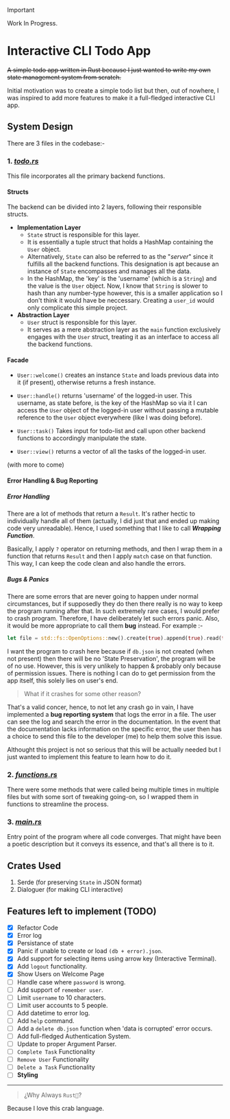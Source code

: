 > [!IMPORTANT]
> Work In Progress.

# Interactive CLI Todo App

~~A simple todo app written in Rust because I just wanted to write my own state management system from scratch.~~

Initial motivation was to create a simple todo list but then, out of nowhere, I was inspired to add more features to make it a full-fledged interactive CLI app.

## System Design

There are 3 files in the codebase:-

### 1. <ins>_todo.rs_</ins>

This file incorporates all the primary backend functions.

#### Structs

The backend can be divided into 2 layers, following their responsible structs.

- **Implementation Layer**
   * `State` struct is responsible for this layer.
   * It is essentially a tuple struct that holds a HashMap containing the `User` object.
   * Alternatively, `State` can also be referred to as the "_server_" since it fulfills all the backend functions. This designation is apt because an instance of `State` encompasses and manages all the data.
   * In the HashMap, the 'key' is the 'username' (which is a `String`) and the value is the `User` object. Now, I know that `String` is slower to hash than any number-type however, this is a smaller application so I don't think it would have be neccessary. Creating a `user_id` would only complicate this simple project.
- **Abstraction Layer**
   * `User` struct is responsible for this layer.
   * It serves as a mere abstraction layer as the `main` function exclusively engages with the `User` struct, treating it as an interface to access all the backend functions.

#### Facade

- `User::welcome()` creates an instance `State` and loads previous data into it (if present), otherwise returns a fresh instance.

- `User::handle()` returns 'username' of the logged-in user. This username, as state before, is the key of the HashMap so via it I can access the `User` object of the logged-in user without passing a mutable reference to the `User` object everywhere (like I was doing before).

- `User::task()` Takes input for todo-list and call upon other backend functions to accordingly manipulate the state.

- `User::view()` returns a vector of all the tasks of the logged-in user.

(with more to come)

#### Error Handling & Bug Reporting

##### Error Handling

There are a lot of methods that return a `Result`. It's rather hectic to individually handle all of them (actually, I did just that and ended up making code very unreadable).
Hence, I used something that I like to call **_Wrapping Function_**.

Basically, I apply `?` operator on returning methods, and then I wrap them in a function that returns `Result` and then I apply `match` case on that function. This way, I can keep the code clean and also handle the errors.

##### Bugs & Panics

There are some errors that are never going to happen under normal circumstances, but if supposedly they do then there really is no way to keep the program running after that. In such extremely rare cases, I would prefer to crash program. Therefore, I have deliberately let such errors panic. Also, it would be more appropriate to call them **bug** instead.
For example :-

```rust
let file = std::fs::OpenOptions::new().create(true).append(true).read(true).open("db.json").expect("Database Error");
```

I want the program to crash here because if `db.json` is not created (when not present) then there will be no 'State Preservation', the program will be of no use. However, this is very unlikely to happen & probably only because of permission issues. There is nothing I can do to get permission from the app itself, this solely lies on user's end.

> What if it crashes for some other reason?

That's a valid concer, hence, to not let any crash go in vain, I have implemented a **bug reporting system** that logs the error in a file. The user can see the log and search the error in the documentation. In the event that the documentation lacks information on the specific error, the user then has a choice to send this file to the developer (me) to help them solve this issue.

Althought this project is not so serious that this will be actually needed but I just wanted to implement this feature to learn how to do it.

### 2. <ins>_functions.rs_</ins>

There were some methods that were called being multiple times in multiple files but with some sort of tweaking going-on, so I wrapped them in functions to streamline the process.

### 3. <ins>_main.rs_</ins>

Entry point of the program where all code converges. That might have been a poetic description but it conveys its essence, and that's all there is to it.

## Crates Used

1. Serde (for preserving `State` in JSON format)
2. Dialoguer (for making CLI interactive)

## Features left to implement (TODO)

- [x] Refactor Code
- [x] Error log
- [x] Persistance of state
- [x] Panic if unable to create or load `(db + error).json`.
- [x] Add support for selecting items using arrow key (Interactive Terminal).
- [x] Add `logout` functionality.
- [x] Show Users on Welcome Page
- [ ] Handle case where `password` is wrong.
- [ ] Add support of `remember user`.
- [ ] Limit `username` to 10 characters.
- [ ] Limit user accounts to 5 people.
- [ ] Add datetime to error log.
- [ ] Add `help` command.
- [ ] Add a `delete db.json` function when 'data is corrupted' error occurs.
- [ ] Add full-fledged Authentication System.
- [ ] Update to proper Argument Parser.
- [ ] `Complete Task` Functionality
- [ ] `Remove User` Functionality
- [ ] `Delete a Task` Functionality
- [ ] **Styling**

---

> ¿Why Always `Rust🦀`?

Because I love this crab language.

